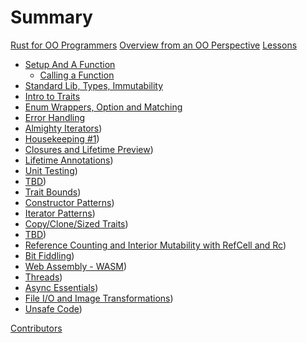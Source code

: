 # Summary

[Rust for OO Programmers](README.md)
[Overview from an OO Perspective](OVERVIEW.md)
[Lessons](lessons/LESSONS.md) 
- [Setup And A Function](lessons/lesson_one/README.md)
    - [Calling a Function](lessons/lesson_one/ex_function_parameter_return.md)
- [Standard Lib, Types, Immutability](./lessons/lesson_two/README.md)
- [Intro to Traits](./lessons/lesson_three/README.md)
- [Enum Wrappers, Option<T> and Matching](./lessons/lesson_four/README.md)
- [Error Handling](./lessons/lesson_five/README.md)
- [Almighty Iterators](./lessons/lesson_six/README.md))
- [Housekeeping #1](./lessons/lesson_seven/README.md))
- [Closures and Lifetime Preview](./lessons/lesson_eight/README.md))
- [Lifetime Annotations](./lessons/lesson_nine/README.md))
- [Unit Testing](./lessons/lesson_ten/README.md))
- [TBD](./lessons/lesson_eleven/README.md))
- [Trait Bounds](./lessons/lesson_twelve/README.md))
- [Constructor Patterns](./lessons/lesson_thirteen/README.md))
- [Iterator Patterns](./lessons/lesson_fourteen/README.md))
- [Copy/Clone/Sized Traits](./lessons/lesson_fifteen/README.md))
- [TBD](./lessons/lesson_sixteen/README.md))
- [Reference Counting and Interior Mutability with RefCell<T> and Rc<T>](./lessons/lesson_seventeen/README.md))
- [Bit Fiddling](./lessons/lesson_eighteen/README.md))
- [Web Assembly - WASM](./lessons/lesson_nineteen/README.md))
- [Threads](./lessons/lesson_twenty/README.md))
- [Async Essentials](./lessons/lesson_twenty_one/README.md))
- [File I/O and Image Transformations](./lessons/lesson_twenty_two/RustFSExample/README.md))
- [Unsafe Code](./lessons/lesson_twenty_three/README.md))


[Contributors](misc/contributors.md)
